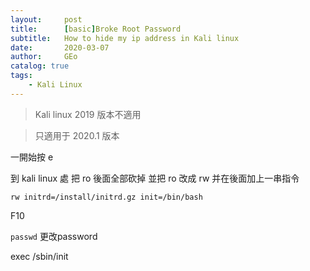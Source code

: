 ```yaml
---
layout:     post
title:      [basic]Broke Root Password   
subtitle:   How to hide my ip address in Kali linux
date:       2020-03-07
author:     GEo
catalog: true
tags:
    - Kali Linux
---
```


> Kali linux 2019 版本不適用

> 只適用于 2020.1 版本

一開始按 e 

到 kali linux 處 把 ro 後面全部砍掉 並把 ro 改成 rw 并在後面加上一串指令

```
rw initrd=/install/initrd.gz init=/bin/bash
```

F10 

```passwd``` 更改password 

exec /sbin/init
